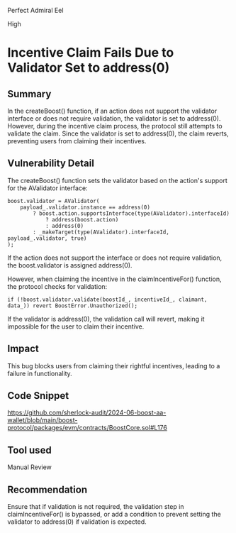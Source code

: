 Perfect Admiral Eel

High

# Incentive Claim Fails Due to Validator Set to address(0)

## Summary
In the createBoost() function, if an action does not support the validator interface or does not require validation, the validator is set to address(0). However, during the incentive claim process, the protocol still attempts to validate the claim. Since the validator is set to address(0), the claim reverts, preventing users from claiming their incentives.

## Vulnerability Detail
The createBoost() function sets the validator based on the action's support for the AValidator interface:
```solidity
boost.validator = AValidator(
    payload_.validator.instance == address(0)
        ? boost.action.supportsInterface(type(AValidator).interfaceId) 
            ? address(boost.action) 
            : address(0)
        : _makeTarget(type(AValidator).interfaceId, payload_.validator, true)
);
```
If the action does not support the interface or does not require validation, the boost.validator is assigned address(0).

However, when claiming the incentive in the claimIncentiveFor() function, the protocol checks for validation:
```solidity
if (!boost.validator.validate(boostId_, incentiveId_, claimant, data_)) revert BoostError.Unauthorized();

```
If the validator is address(0), the validation call will revert, making it impossible for the user to claim their incentive.

## Impact
This bug blocks users from claiming their rightful incentives, leading to a failure in functionality. 

## Code Snippet
https://github.com/sherlock-audit/2024-06-boost-aa-wallet/blob/main/boost-protocol/packages/evm/contracts/BoostCore.sol#L176

## Tool used

Manual Review

## Recommendation
Ensure that if validation is not required, the validation step in claimIncentiveFor() is bypassed, or add a condition to prevent setting the validator to address(0) if validation is expected.